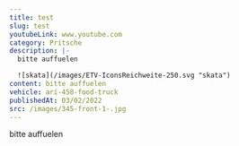 ```yaml
---
title: test
slug: test
youtubeLink: www.youtube.com
category: Pritsche
description: |-
  bitte auffuelen

  ![skata](/images/ETV-IconsReichweite-250.svg "skata")
content: bitte auffuelen
vehicle: ari-458-food-truck
publishedAt: 03/02/2022
src: /images/345-front-1-.jpg
---
```

bitte auffuelen